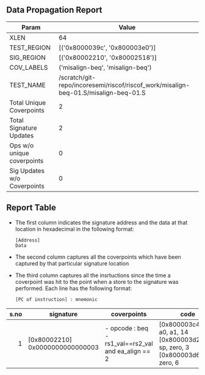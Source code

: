 
## Data Propagation Report

| Param                     | Value    |
|---------------------------|----------|
| XLEN                      | 64      |
| TEST_REGION               | [('0x8000039c', '0x800003e0')]      |
| SIG_REGION                | [('0x80002210', '0x80002518')]      |
| COV_LABELS                | ('misalign-beq', 'misalign-beq')      |
| TEST_NAME                 | /scratch/git-repo/incoresemi/riscof/riscof_work/misalign-beq-01.S/misalign-beq-01.S    |
| Total Unique Coverpoints  | 2      |
| Total Signature Updates   | 2      |
| Ops w/o unique coverpoints | 0      |
| Sig Updates w/o Coverpoints | 0    |

## Report Table

- The first column indicates the signature address and the data at that location in hexadecimal in the following format: 
  ```
  [Address]
  Data
  ```

- The second column captures all the coverpoints which have been captured by that particular signature location

- The third column captures all the insrtuctions since the time a coverpoint was
  hit to the point when a store to the signature was performed. Each line has
  the following format:
  ```
  [PC of instruction] : mnemonic
  ```

|s.no|            signature             |                         coverpoints                         |                                             code                                              |
|---:|----------------------------------|-------------------------------------------------------------|-----------------------------------------------------------------------------------------------|
|   1|[0x80002210]<br>0x0000000000000003|- opcode : beq<br> -  rs1_val==rs2_val and ea_align == 2<br> |[0x800003c4]:beq a0, a1, 14<br> [0x800003d2]:addi sp, zero, 3<br> [0x800003d6]:jal zero, 6<br> |
